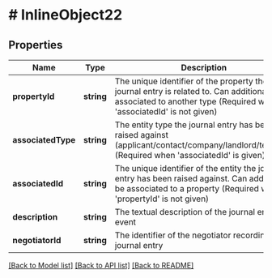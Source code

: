 # # InlineObject22

## Properties

Name | Type | Description | Notes
------------ | ------------- | ------------- | -------------
**propertyId** | **string** | The unique identifier of the property the journal entry is related to. Can additionally be associated to another type (Required when &#39;associatedId&#39; is not given) | [optional]
**associatedType** | **string** | The entity type the journal entry has been raised against (applicant/contact/company/landlord/tenancy) (Required when &#39;associatedId&#39; is given) | [optional]
**associatedId** | **string** | The unique identifier of the entity the journal entry has been raised against. Can additionally be associated to a property (Required when &#39;propertyId&#39; is not given) | [optional]
**description** | **string** | The textual description of the journal entry event |
**negotiatorId** | **string** | The identifier of the negotiator recording the journal entry | [optional]

[[Back to Model list]](../../README.md#models) [[Back to API list]](../../README.md#endpoints) [[Back to README]](../../README.md)
